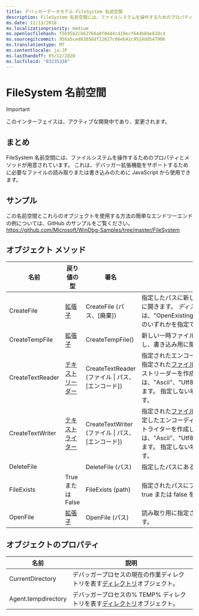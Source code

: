 ```yaml
---
title: デバッガーデータモデル-FileSystem 名前空間
description: FileSystem 名前空間には、ファイルシステムを操作するためのプロパティとメソッドが用意されています。
ms.date: 12/13/2018
ms.localizationpriority: medium
ms.openlocfilehash: f5695b2cb62766a0f0444c419ecf644b84e82dc4
ms.sourcegitcommit: 958a5ced83856df22627c06eb42c9524dd547906
ms.translationtype: MT
ms.contentlocale: ja-JP
ms.lasthandoff: 05/12/2020
ms.locfileid: "83235338"
---
```

# <a name="the-filesystem-namespace"></a>FileSystem 名前空間

> [!IMPORTANT]
>  このインターフェイスは、アクティブな開発中であり、変更されます。
>
## <a name="summary"></a>まとめ
FileSystem 名前空間には、ファイルシステムを操作するためのプロパティとメソッドが用意されています。 これは、デバッガー拡張機能をサポートするために必要なファイルの読み取りまたは書き込みのために JavaScript から使用できます。

## <a name="sample"></a>サンプル
この名前空間とこれらのオブジェクトを使用する方法の簡単なエンドツーエンドの例については、GitHub のサンプルをご覧ください。https://github.com/Microsoft/WinDbg-Samples/tree/master/FileSystem 

## <a name="object-methods"></a>オブジェクト メソッド
|名前|戻り値の型|署名|説明|
|--- |--- |--- |--- |
|CreateFile|[拡張子](dbgmodel-object-file.md)|CreateFile (パス、[廃棄])|指定したパスに新しいファイルを作成し、書き込み用に開きます。 *ディスポジション*には、"OpenExisting"、"CreateNew"、"createalways" のいずれかを指定できます。|
|CreateTempFile|[拡張子](dbgmodel-object-file.md)|CreateTempFile()|新しい一時ファイルを% TEMP% フォルダーに作成し、書き込み用に開きます。|
|CreateTextReader|[テキストリーダー](dbgmodel-object-text-reader.md)|CreateTextReader (ファイル \| パス、[エンコード])|指定されたエンコーディングのテキストを読み取る、指定された[ファイル](dbgmodel-object-file.md)オブジェクトまたはパスからテキストリーダーを作成します。 エンコードには、"Ascii"、"Utf8"、"Utf16" のいずれかを指定できます。 指定しない場合は、"Ascii" が既定値になります。|
|CreateTextWriter|[テキスト ライター](dbgmodel-object-text-writer.md)|CreateTextWriter (ファイル \| パス、[エンコード])|指定された[ファイル](dbgmodel-object-file.md)オブジェクトまたはパスから、指定したエンコーディングのテキストを書き込むテキストライターを作成します。 エンコードには、"Ascii"、"Utf8"、"Utf16" のいずれかを指定できます。 指定しない場合は、"Ascii" が既定値になります。|
|DeleteFile||DeleteFile (パス)|指定したパスにあるファイルを削除します。|
|FileExists|True または False|FileExists (path)|指定されたパスにファイルが存在するかどうかを示す true または false を返します。|
|OpenFile|[拡張子](dbgmodel-object-file.md)|OpenFile (パス)|読み取り用に指定されたパスにあるファイルを開きます。|

## <a name="object-properties"></a>オブジェクトのプロパティ
|名前|説明|
|--- |--- |
|CurrentDirectory|デバッガープロセスの現在の作業ディレクトリを表す[ディレクトリ](dbgmodel-object-directory.md)オブジェクト。|
|Agent.tempdirectory|デバッガープロセスの% TEMP% ディレクトリを表す[ディレクトリ](dbgmodel-object-directory.md)オブジェクト。 |